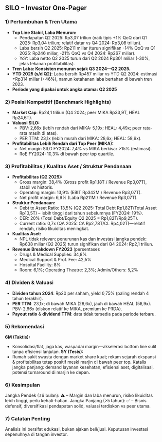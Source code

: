 ## SILO – Investor One-Pager

### 1) Pertumbuhan & Tren Utama
- **Top Line Stabil, Laba Menurun:**
  - Pendapatan Q2 2025: Rp3,07 triliun (naik tipis +1% QoQ dari Q1 2025: Rp3,04 triliun; relatif datar vs Q4 2024: Rp3,08 triliun).
  - Laba bersih Q2 2025: Rp211 miliar (turun signifikan -14% QoQ vs Q1 2025: Rp246 miliar, -21% QoQ vs Q4 2024: Rp267 miliar).
  - YoY: Laba netto Q2 2025 turun dari Q2 2024 Rp301 miliar (-30%, jelas tekanan profitabilitas).
- **Tren Laba: Konsisten menurun sejak Q3 2024—Q2 2025.**
- **YTD 2025 (s/d Q2):** Laba bersih Rp457 miliar vs YTD Q2 2024: estimasi ±Rp314 miliar (+46%), namun ketahanan laba bertahan di bawah tren 2023.
- **Periode yang dipakai untuk angka utama: Q2 2025**

### 2) Posisi Kompetitif (Benchmark Highlights)
- **Market Cap**: Rp24,1 triliun (Q4 2024; peer MIKA Rp33,9T, HEAL Rp24,6T).
- **Valuasi SILO:**
  - PBV: 2,66x (lebih rendah dari MIKA: 5,19x; HEAL: 4,49x; peer rata-rata masih di atas).
  - PER TTM: 23,1x (lebih murah dari MIKA: 28,6x; HEAL: 58,9x).
- **Profitabilitas Lebih Rendah dari Top Peer (MIKA):**
  - Net margin SILO FY2024: 7,4% vs MIKA berkisar >15% (estimasi).
  - RoE FY2024: 10,3% di bawah peer top quartile.

### 3) Profitabilitas / Kualitas Aset / Struktur Pendanaan
- **Profitabilitas (Q2 2025):**
  - Gross margin: 38,4% (Gross profit Rp1,18T / Revenue Rp3,07T), stabil vs historis.
  - Operating margin: 13,9% (EBIT Rp342M / Revenue Rp3,07T).
  - Net profit margin: 6,9% (Laba Rp211M / Revenue Rp3,07T).
- **Struktur Pendanaan:**
  - Debt to Asset Ratio: 13,5% (Q2 2025: Total Debt Rp1,82T/Total Asset Rp13,5T) – lebih tinggi dari tahun sebelumnya (FY2024: 19%).
  - DER: 20% (Total Debt/Equity Q2 2025 = Rp1,82T/Rp9,25T).
  - Current ratio: 0,7x (QA 2025: CA Rp2,78T/CL Rp4,02T)—relatif rendah, risiko likuiditas meningkat.
- **Kualitas Aset:**
  - NPL tidak relevan; penurunan kas dan investasi jangka pendek: Rp638 miliar (Q2 2025) turun signifikan dari Q4 2024: Rp2,1 triliun.
- **Revenue Breakdown FY2023** (persentase):
  - Drugs & Medical Supplies: 34,8%
  - Medical Support & Prof. Fee: 42,5%
  - Hospital Facility: 8%
  - Room: 6,1%; Operating Theatre: 2,3%; Admin/Others: 5,2%

### 4) Dividen & Valuasi
- **Dividen tahun 2024**: Rp20 per saham, yield 0,75% (paling rendah 4 tahun terakhir).
- **PER TTM**: 23,1x; di bawah MIKA (28,6x), jauh di bawah HEAL (58,9x). PBV: 2,66x (diskon relatif ke MIKA, premium ke PRDA).
- **Payout ratio** & **dividend TTM**: data tidak tersedia pada periode terbaru.

### 5) Rekomendasi
**6M (Taktis):**
- Konsolidasi/flat, jaga kas, waspadai margin—akselerasi bottom line sulit tanpa efisiensi lanjutan.
**5Y (Tesis):**
- Rumah sakit swasta dengan market share kuat; rekam sejarah ekspansi & profitabilitas tetap positif meski marjin di bawah peer top. Katalis jangka panjang: demand layanan kesehatan, efisiensi aset, digitalisasi, potensi turnaround di marjin ke depan.

### 6) Kesimpulan
Jangka Pendek (≤6 bulan): ⚠️ – Margin dan laba menurun, risiko likuiditas lebih tinggi, perlu kehati-hatian.
Jangka Panjang (>5 tahun): ✅ – Bisnis defensif, diversifikasi pendapatan solid, valuasi terdiskon vs peer utama.

### 7) Catatan Penting
Analisis ini bersifat edukasi, bukan ajakan beli/jual. Keputusan investasi sepenuhnya di tangan investor.
